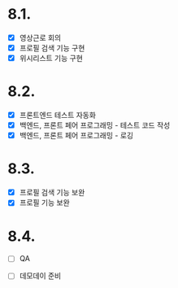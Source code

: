 # 8.1.

- [x] 영상근로 회의
- [x] 프로필 검색 기능 구현
- [x] 위시리스트 기능 구현

# 8.2.

- [x] 프론트엔드 테스트 자동화
- [x] 백엔드, 프론트 페어 프로그래밍 - 테스트 코드 작성
- [x] 백엔드, 프론트 페어 프로그래밍 - 로깅

# 8.3.

- [x] 프로필 검색 기능 보완
- [x] 프로필 기능 보완

# 8.4.

- [ ] QA
- [ ] 데모데이 준비

